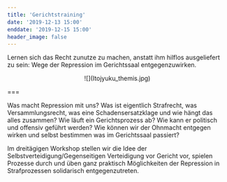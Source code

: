 ```yaml
---
title: 'Gerichtstraining'
date: '2019-12-13 15:00'
enddate: '2019-12-15 15:00'
header_image: false
---
```


Lernen sich das Recht zunutze zu machen, anstatt ihm hilflos ausgeliefert zu sein: Wege der Repression im Gerichtssaal entgegenzuwirken.

<div markdown="1" style="text-align:center;">
![](Itojyuku_themis.jpg)
</div>

===

Was macht Repression mit uns? Was ist eigentlich Strafrecht, was Versammlungsrecht, was eine Schadensersatzklage und wie hängt das alles zusammen? Wie läuft ein Gerichtsprozess ab? Wie kann er politisch und offensiv geführt werden? Wie können wir der Ohnmacht entgegen wirken und selbst bestimmen was im Gerichtssaal passiert?

Im dreitägigen Workshop stellen wir die Idee der Selbstverteidigung/Gegenseitigen Verteidigung vor Gericht vor, spielen Prozesse durch und üben ganz praktisch
Möglichkeiten der Repression in Strafprozessen solidarisch entgegenzutreten.
